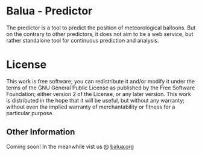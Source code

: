 # Balua - Predictor

The predictor is a tool to predict the position of meteorological balloons. But on the contrary to other predictors, it does not aim to be a web service, but rather standalone tool for continuous prediction and analysis.


# License

This work is free software; you can redistribute it and/or modify it under the terms of the GNU General Public License as published by the Free Software Foundation; either version 2 of the License, or any later version. This work is distributed in the hope that it will be useful, but without any warranty; without even the implied warranty of merchantability or fitness for a particular purpose.  


## Other Information 

Coming soon!
In the meanwhile vist us @ [balua.org](http://www.balua.org)

 
